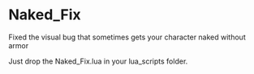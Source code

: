 # Naked_Fix
Fixed the visual bug that sometimes gets your character naked without armor


Just drop the Naked_Fix.lua in your lua_scripts folder.
